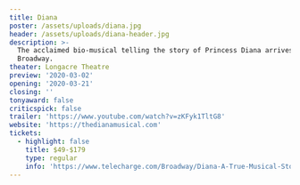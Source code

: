 ```yaml
---
title: Diana
poster: /assets/uploads/diana.jpg
header: /assets/uploads/diana-header.jpg
description: >-
  The acclaimed bio-musical telling the story of Princess Diana arrives on
  Broadway.
theater: Longacre Theatre
preview: '2020-03-02'
opening: '2020-03-21'
closing: ''
tonyaward: false
criticspick: false
trailer: 'https://www.youtube.com/watch?v=zKFyk1TltG8'
website: 'https://thedianamusical.com'
tickets:
  - highlight: false
    title: $49-$179
    type: regular
    info: 'https://www.telecharge.com/Broadway/Diana-A-True-Musical-Story/Ticket'
---
```


